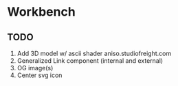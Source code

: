 # Workbench

## TODO

1. Add 3D model w/ ascii shader aniso.studiofreight.com
2. Generalized Link component (internal and external)
3. OG image(s)
4. Center svg icon
